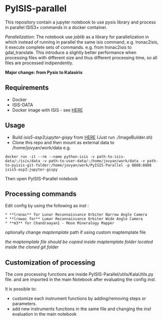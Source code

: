 # PyISIS-parallel


This repository contain a jupyter notebook to use pysis library and process in parallel ISIS3+ commands in a docker container.

*Parallelization*: The notebook use *joblib* as a library for parallelization in which instead of running in parallel the same isis command, e.g. lronac2isis, it execute complete sets of commands. e.g. from lronac2isis to gdal_translate.
This introduce a slightly better performance when processing files with different size and thus different processing time, so all files are processed indipendently.

**Major change: from Pysis to Kalasiris**

## Requirements

* Docker
* ISIS-DATA
* Docker image with ISIS - see [HERE](https://github.com/europlanet-gmap/docker-isis3/tree/hyradus)

## Usage
* Build *isis5-asp3:jupyter-gispy* from [HERE](https://github.com/europlanet-gmap/docker-isis3/tree/hyradus) (Just run ./ImageBuilder.sh)
* Clone this repo and then mount as external data to /home/jovyan/work/data e.g.

```
docker run -it --rm --name python-isis -v path-to-isis-data/:/isis/data -v path-to-user-data/:/home/jovyan/work/data -v path-to-pyisis-git-folder:/home/jovyan/work/PyISIS-Parallel -p 8888:8888 isis5-asp3:jupyter-gispy
```

Then open PyISIS-Parallel notebook
## Processing commands

Edit config by using the following as *inst* :
```
* **lronac** for Lunar Reconnaissance Orbiter Narrow Angle Camera
* **lrowac for** Lumar Reconnaissance Orbiter Wide Angle Camera
* **m3** for Chandraayan1 - Moon Mineralogy Mapper
```

optionally change *maptemplate* path if using custom maptemplate file

*the maptemplate file should be copied inside maptemplate folder located inside the cloned git folder*

## Customization of processing

The core processing functions are inside PyISIS-Parallel/utils/KalaUtils.py file. and are imported in the main Notebook after evaluating the config *inst*.

It is possible to:
* customize each instrument functions by adding/removing steps or parameters.
* add new instruments functions in the same file and changing the *inst* evaluation in the main notebook
